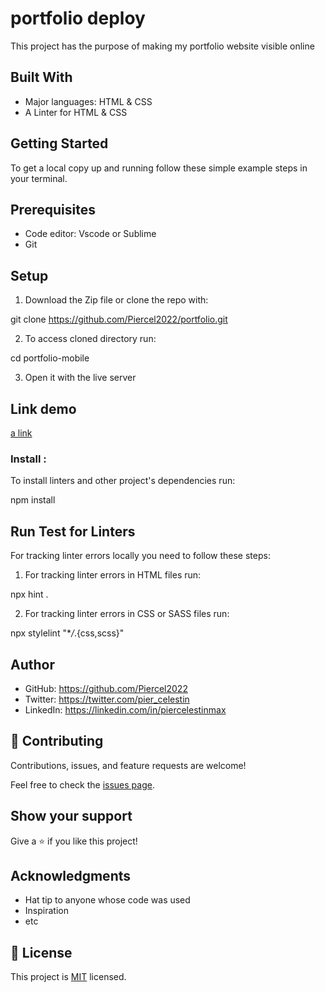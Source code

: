 # portfolio deploy
 This project has the purpose of making my portfolio website visible online


## Built With

- Major languages: HTML & CSS
- A Linter for HTML & CSS


## Getting Started

To get a local copy up and running follow these simple example steps in your terminal.
## Prerequisites
- Code editor: Vscode or Sublime
- Git

## Setup 

1. Download the Zip file or clone the repo with:

git clone https://github.com/Piercel2022/portfolio.git

2. To access cloned directory run:

cd portfolio-mobile

3. Open it with the live server


## Link demo
[a link](https://piercel2022.github.io/portfolio)
### Install : 
To install linters and other project's dependencies run:

npm install

## Run Test for Linters
For tracking linter errors locally you need to follow these steps:

1. For tracking linter errors in HTML files run:

npx hint .

2. For tracking linter errors in CSS or SASS files run:

npx stylelint "\*_/_.{css,scss}"


## Author

- GitHub: https://github.com/Piercel2022
- Twitter: https://twitter.com/pier_celestin
- LinkedIn: https://linkedin.com/in/piercelestinmax


## 🤝 Contributing

Contributions, issues, and feature requests are welcome!

Feel free to check the [issues page](../../issues/).

## Show your support

Give a ⭐️ if you like this project!

## Acknowledgments

- Hat tip to anyone whose code was used
- Inspiration
- etc

## 📝 License

This project is [MIT](./MIT.md) licensed.

